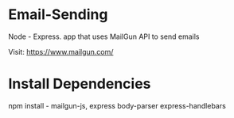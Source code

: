 # Email-Sending
Node - Express. app that uses MailGun API to send emails

Visit: https://www.mailgun.com/

# Install Dependencies
 npm install - mailgun-js, express body-parser express-handlebars

